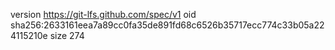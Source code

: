 version https://git-lfs.github.com/spec/v1
oid sha256:2633161eea7a89cc0fa35de891fd68c6526b35717ecc774c33b05a224115210e
size 274
